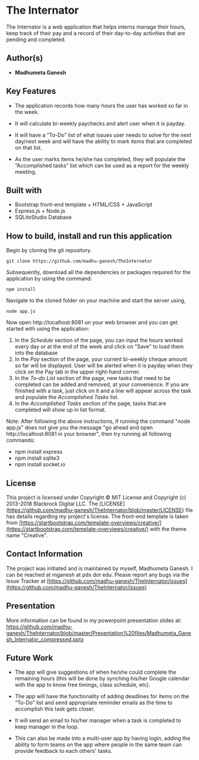 # The Internator
The Internator is a web application that helps interns manage their hours, keep track of their pay and a record of their day-to-day activities that are pending and completed.

## Author(s)
* **Madhumeta Ganesh**

## Key Features
* The application records how many hours the user has worked so far in the week.

* It will calculate bi-weekly paychecks and alert user when it is payday.

* It will have a “To-Do” list of what issues user needs to solve for the next day/next week and will have the ability to mark items that are completed on that list.

* As the user marks items he/she has completed, they will populate the “Accomplished tasks” list which can be used as a report for the weekly meeting.

## Built with
* Bootstrap front-end template + HTML/CSS + JavaScript
* Express.js + Node.js
* SQLiteStudio Database

## How to build, install and run this application
Begin by cloning the git repository. 
```
git clone https://github.com/madhu-ganesh/TheInternator
```

Subsequently, download all the dependencies or packages required for the application by using the command:
```
npm install
```

Navigate to the cloned folder on your machine and start the server using,
```
node app.js
```
Now open http://localhost:8081 on your web browser and you can get started with using the application: 
1. In the *Schedule* section of the page, you can input the hours worked every day or at the end of the week and click on "Save" to load them into the database
2. In the *Pay* section of the page, your current bi-weekly cheque amount so far will be displayed. User will be alerted when it is payday when they click on the Pay tab in the upper right-hand corner.
3. In the *To-do List* section of the page, new tasks that need to be completed can be added and removed, at your convenience. If you are finished with a task, just click on it and a line will appear across the task and populate the *Accomplished Tasks* list.
4. In the *Accomplished Tasks* section of the page, tasks that are completed will show up in list format.

Note: After following the above instructions, if running the command "node app.js" does not give you the message "go ahead and open http://localhost:8081 in your browser", then try running all following commands:
* npm install express
* npm install sqlite3
* npm install socket.io

## License
This project is licensed under Copyright © MIT License and Copyright (c) 2013-2018 Blackrock Digital LLC. The [LICENSE] (https://github.com/madhu-ganesh/TheInternator/blob/master/LICENSE) file has details regarding my project's license. The front-end template is taken from [https://startbootstrap.com/template-overviews/creative/](https://startbootstrap.com/template-overviews/creative/) with the theme name "Creative".

## Contact Information
The project was initiated and is maintained by myself, Madhumeta Ganesh. I can be reached at mganesh at pdx dot edu. Please report any bugs via the Issue Tracker at [https://github.com/madhu-ganesh/TheInternator/issues](https://github.com/madhu-ganesh/TheInternator/issues)

## Presentation
More information can be found in my powerpoint presentation slides at: https://github.com/madhu-ganesh/TheInternator/blob/master/Presentation%20files/Madhumeta_Ganesh_Internator_compressed.pptx

## Future Work
*  The app will give suggestions of when he/she could complete the remaining hours (this will be done by synching his/her Google calendar with the app to know free timings, class schedule, etc).

* The app will have the functionality of adding deadlines for items on the “To-Do” list and send appropriate reminder emails as the time to accomplish this task gets closer.

* It will send an email to his/her manager when a task is completed to keep manager in the loop.

* This can also be made into a multi-user app by having login, adding the ability to form teams on the app where people in the same team can provide feedback to each others' tasks.
